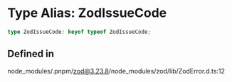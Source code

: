 # Type Alias: ZodIssueCode

```ts
type ZodIssueCode: keyof typeof ZodIssueCode;
```

## Defined in

node\_modules/.pnpm/zod@3.23.8/node\_modules/zod/lib/ZodError.d.ts:12
